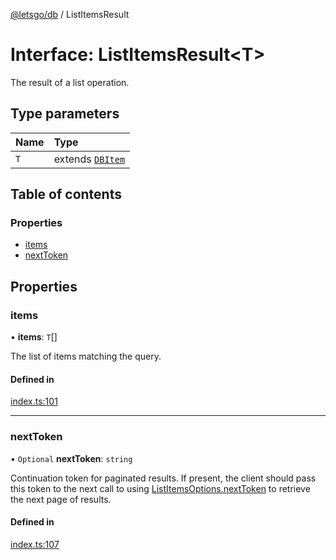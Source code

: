 [@letsgo/db](../README.md) / ListItemsResult

# Interface: ListItemsResult\<T\>

The result of a list operation.

## Type parameters

| Name | Type |
| :------ | :------ |
| `T` | extends [`DBItem`](DBItem.md) |

## Table of contents

### Properties

- [items](ListItemsResult.md#items)
- [nextToken](ListItemsResult.md#nexttoken)

## Properties

### items

• **items**: `T`[]

The list of items matching the query.

#### Defined in

[index.ts:101](https://github.com/tjanczuk/letsgo/blob/dbef5c2/packages/db/src/index.ts#L101)

___

### nextToken

• `Optional` **nextToken**: `string`

Continuation token for paginated results. If present, the client should pass this token
to the next call to using [ListItemsOptions.nextToken](ListItemsOptions.md#nexttoken) to
retrieve the next page of results.

#### Defined in

[index.ts:107](https://github.com/tjanczuk/letsgo/blob/dbef5c2/packages/db/src/index.ts#L107)
